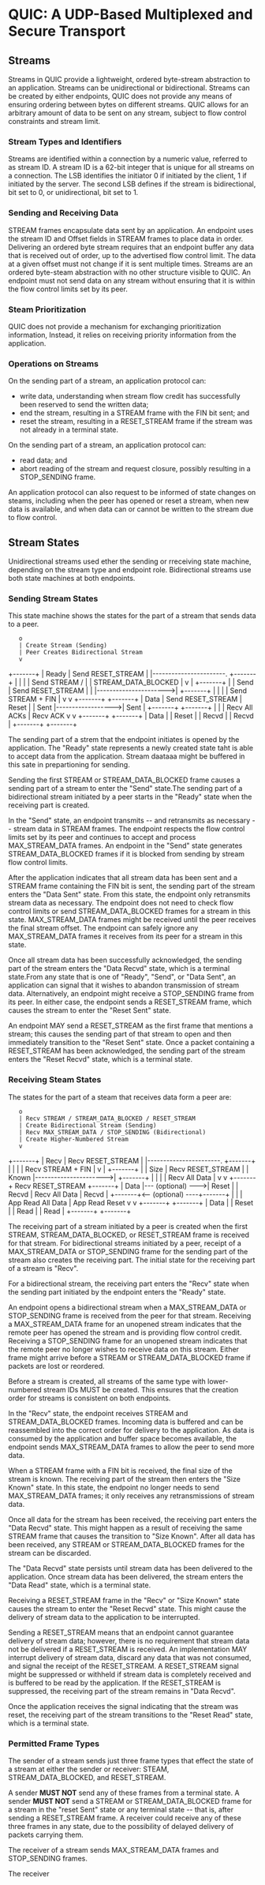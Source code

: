 # QUIC: A UDP-Based Multiplexed and Secure Transport

## Streams

Streams in QUIC provide a lightweight, ordered byte-stream abstraction to an application. Streams can be unidirectional or bidirectional. Streams can be created by either endpoints, QUIC does not provide any means of ensuring ordering between bytes on different streams. QUIC allows for an arbitrary amount of data to be sent on any stream, subject to flow control constraints and stream limit.

### Stream Types and Identifiers

Streams are identified within a connection by a numeric value, referred to as stream ID. A stream ID is a 62-bit integer that is unique for all streams on a connection. The LSB identifies the initiator 0 if initiated by the client, 1 if initiated by the server. The second LSB defines if the stream is bidirectional, bit set to 0, or unidirectional, bit set to 1.

### Sending and Receiving Data

STREAM frames encapsulate data sent by an application. An endpoint uses the 
stream ID and Offset fields in STREAM frames to place data in order. Delivering an ordered byte stream requires that an endpoint buffer any data that is received out of order, up to the advertised flow control limit. The data at a given offset must not change if it is sent multiple times. Streams are an ordered byte-steam abstraction with no other structure visible to QUIC. An endpoint must not send data on any stream without ensuring that it is within the flow control limits set by its peer.

### Steam Prioritization

QUIC does not provide a mechanism for exchanging prioritization information, Instead, it relies on receiving priority information from the application.

### Operations on Streams

On the sending part of a stream, an application protocol can:
- write data, understanding when stream flow credit has successfully been reserved to send the written data;
- end the stream, resulting in a STREAM frame with the FIN bit sent; and
- reset the stream, resulting in a RESET_STREAM frame if the stream was not already in a terminal state.

On the sending part of a stream, an application protocol can:
- read data; and
- abort reading of the stream and request closure, possibly resulting in a STOP_SENDING frame.

An application protocol can also request to be informed of state changes on steams, including when the peer has opened or reset a stream, when new data is available, and when data can or cannot be written to the stream due to flow control.

## Stream States

Unidirectional streams used ether the sending or rreceiving state machine, depending on the stream type and endpoint role. Bidirectional streams use both state machines at both endpoints.

### Sending Stream States

This state machine shows the states for the part of a stream that sends data to a peer.

       o
       | Create Stream (Sending)
       | Peer Creates Bidirectional Stream
       v
   +-------+
   | Ready | Send RESET_STREAM
   |       |-----------------------.
   +-------+                       |
       |                           |
       | Send STREAM /             |
       |      STREAM_DATA_BLOCKED  |
       v                           |
   +-------+                       |
   | Send  | Send RESET_STREAM     |
   |       |---------------------->|
   +-------+                       |
       |                           |
       | Send STREAM + FIN         |
       v                           v
   +-------+                   +-------+
   | Data  | Send RESET_STREAM | Reset |
   | Sent  |------------------>| Sent  |
   +-------+                   +-------+
       |                           |
       | Recv All ACKs             | Recv ACK
       v                           v
   +-------+                   +-------+
   | Data  |                   | Reset |
   | Recvd |                   | Recvd |
   +-------+                   +-------+

The sending part of a strem that the endpoint initiates is opened by the application. The "Ready" state represents a newly created state taht is able to accept data from the application. Stream daataaa might be buffered in this sate in prepartioning for sending.

Sending the first STREAM or STREAM_DATA_BLOCKED frame causes a sending part of a stream to enter the "Send" state.The sending part of a bidirectional stream initiated by a peer starts in the "Ready" state when the receiving part is created.

In the "Send" state, an endpoint transmits -- and retransmits as necessary -- stream data in STREAM frames. The endpoint respects the flow control limits set by its peer and continues to accept and process MAX_STREAM_DATA frames. An endpoint in the "Send" state generates STREAM_DATA_BLOCKED frames if it is blocked from sending by stream flow control limits. 

After the application indicates that all stream data has been sent and a STREAM frame containing the FIN bit is sent, the sending part of the stream enters the "Data Sent" state. From this state, the endpoint only retransmits stream data as necessary. The endpoint does not need to check flow control limits or send STREAM_DATA_BLOCKED frames for a stream in this state. MAX_STREAM_DATA frames might be received until the peer receives the final stream offset. The endpoint can safely ignore any MAX_STREAM_DATA frames it receives from its peer for a stream in this state.

Once all stream data has been successfully acknowledged, the sending part of the stream enters the "Data Recvd" state, which is a terminal state.From any state that is one of "Ready", "Send", or "Data Sent", an application can signal that it wishes to abandon transmission of stream data. Alternatively, an endpoint might receive a STOP_SENDING frame from its peer. In either case, the endpoint sends a RESET_STREAM frame, which causes the stream to enter the "Reset Sent" state.

An endpoint MAY send a RESET_STREAM as the first frame that mentions a stream; this causes the sending part of that stream to open and then immediately transition to the "Reset Sent" state. Once a packet containing a RESET_STREAM has been acknowledged, the sending part of the stream enters the "Reset Recvd" state, which is a terminal state.

### Receiving Steam States

The states for the part of a steam that receives data form a peer are:

       o
       | Recv STREAM / STREAM_DATA_BLOCKED / RESET_STREAM
       | Create Bidirectional Stream (Sending)
       | Recv MAX_STREAM_DATA / STOP_SENDING (Bidirectional)
       | Create Higher-Numbered Stream
       v
   +-------+
   | Recv  | Recv RESET_STREAM
   |       |-----------------------.
   +-------+                       |
       |                           |
       | Recv STREAM + FIN         |
       v                           |
   +-------+                       |
   | Size  | Recv RESET_STREAM     |
   | Known |---------------------->|
   +-------+                       |
       |                           |
       | Recv All Data             |
       v                           v
   +-------+ Recv RESET_STREAM +-------+
   | Data  |--- (optional) --->| Reset |
   | Recvd |  Recv All Data    | Recvd |
   +-------+<-- (optional) ----+-------+
       |                           |
       | App Read All Data         | App Read Reset
       v                           v
   +-------+                   +-------+
   | Data  |                   | Reset |
   | Read  |                   | Read  |
   +-------+                   +-------+

The receiving part of a stream initiated by a peer is created when the first STREAM, STREAM_DATA_BLOCKED, or RESET_STREAM frame is received for that stream. For bidirectional streams initiated by a peer, receipt of a MAX_STREAM_DATA or STOP_SENDING frame for the sending part of the stream also creates the receiving part. The initial state for the receiving part of a stream is "Recv".

For a bidirectional stream, the receiving part enters the "Recv" state when the sending part initiated by the endpoint enters the "Ready" state.

An endpoint opens a bidirectional stream when a MAX_STREAM_DATA or STOP_SENDING frame is received from the peer for that stream. Receiving a MAX_STREAM_DATA frame for an unopened stream indicates that the remote peer has opened the stream and is providing flow control credit. Receiving a STOP_SENDING frame for an unopened stream indicates that the remote peer no longer wishes to receive data on this stream. Either frame might arrive before a STREAM or STREAM_DATA_BLOCKED frame if packets are lost or reordered.

Before a stream is created, all streams of the same type with lower-numbered stream IDs MUST be created. This ensures that the creation order for streams is consistent on both endpoints.

In the "Recv" state, the endpoint receives STREAM and STREAM_DATA_BLOCKED frames. Incoming data is buffered and can be reassembled into the correct order for delivery to the application. As data is consumed by the application and buffer space becomes available, the endpoint sends MAX_STREAM_DATA frames to allow the peer to send more data.

When a STREAM frame with a FIN bit is received, the final size of the stream is known. The receiving part of the stream then enters the "Size Known" state. In this state, the endpoint no longer needs to send MAX_STREAM_DATA frames; it only receives any retransmissions of stream data.

Once all data for the stream has been received, the receiving part enters the "Data Recvd" state. This might happen as a result of receiving the same STREAM frame that causes the transition to "Size Known". After all data has been received, any STREAM or STREAM_DATA_BLOCKED frames for the stream can be discarded.

The "Data Recvd" state persists until stream data has been delivered to the application. Once stream data has been delivered, the stream enters the "Data Read" state, which is a terminal state.

Receiving a RESET_STREAM frame in the "Recv" or "Size Known" state causes the stream to enter the "Reset Recvd" state. This might cause the delivery of stream data to the application to be interrupted.

Sending a RESET_STREAM means that an endpoint cannot guarantee delivery of stream data; however, there is no requirement that stream data not be delivered if a RESET_STREAM is received. An implementation MAY interrupt delivery of stream data, discard any data that was not consumed, and signal the receipt of the RESET_STREAM. A RESET_STREAM signal might be suppressed or withheld if stream data is completely received and is buffered to be read by the application. If the RESET_STREAM is suppressed, the receiving part of the stream remains in "Data Recvd".

Once the application receives the signal indicating that the stream was reset, the receiving part of the stream transitions to the "Reset Read" state, which is a terminal state.

### Permitted Frame Types

The sender of a stream sends just three frame types that effect the state of a  stream at either the sender or receiver: STEAM, STREAM_DATA_BLOCKED, and  RESET_STREAM.

A sender **MUST NOT** send any of these frames from a terminal state. A sender **MUST NOT** send a STREAM or STREAM_DATA_BLOCKED frame for a stream in the "reset Sent" state or any terminal state -- that is, after sending a RESET_STREAM frame. A receiver could receive any of these three frames in any state, due to the possibility of delayed delivery of packets carrying them.

The receiver of a stream sends MAX_STREAM_DATA frames and STOP_SENDING frames.

The receiver
